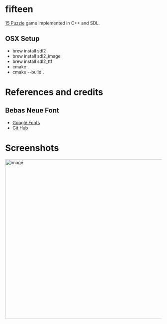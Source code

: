 # fifteen
[15 Puzzle](https://en.wikipedia.org/wiki/15_Puzzle) game implemented in C++ and SDL.

## OSX Setup
- brew install sdl2
- brew install sdl2_image
- brew install sdl2_ttf
- cmake .
- cmake --build .

# References and credits
## Bebas Neue Font
- [Google Fonts](https://fonts.google.com/specimen/Bebas+Neue/about)
- [Git Hub](https://github.com/dharmatype/Bebas-Neue)

# Screenshots
<img width="512" alt="image" src="https://github.com/sanelli/fifteen/assets/2866041/d89d5499-20fc-44ed-aa40-639601275a6e">
